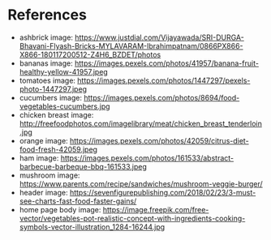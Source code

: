 # References
* ashbrick image: https://www.justdial.com/Vijayawada/SRI-DURGA-Bhavani-Flyash-Bricks-MYLAVARAM-Ibrahimpatnam/0866PX866-X866-180117200512-Z4H6_BZDET/photos
* bananas image: https://images.pexels.com/photos/41957/banana-fruit-healthy-yellow-41957.jpeg
* tomatoes image: https://images.pexels.com/photos/1447297/pexels-photo-1447297.jpeg
* cucumbers image: https://images.pexels.com/photos/8694/food-vegetables-cucumbers.jpg
* chicken breast image: http://freefoodphotos.com/imagelibrary/meat/chicken_breast_tenderloin.jpg
* orange image: https://images.pexels.com/photos/42059/citrus-diet-food-fresh-42059.jpeg
* ham image: https://images.pexels.com/photos/161533/abstract-barbecue-barbeque-bbq-161533.jpeg
* mushroom image: https://www.parents.com/recipe/sandwiches/mushroom-veggie-burger/
* header image: https://sevenfigurepublishing.com/2018/02/23/3-must-see-charts-fast-food-faster-gains/
* home page body image: https://image.freepik.com/free-vector/vegetables-pot-realistic-concept-with-ingredients-cooking-symbols-vector-illustration_1284-16244.jpg